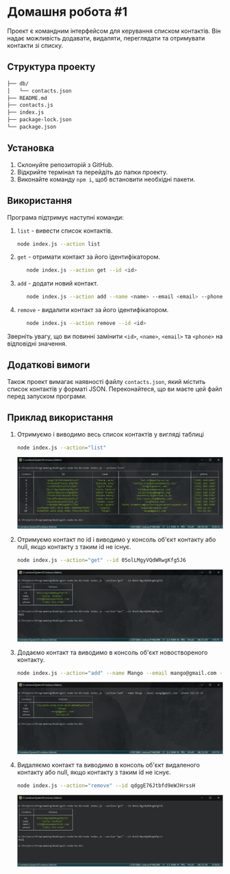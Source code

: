 # Домашня робота #1

Проект є командним інтерфейсом для керування списком контактів. Він надає можливість додавати, видаляти, переглядати та отримувати контакти зі списку.

## Структура проекту

```bash
├── db/
│   └── contacts.json
├── README.md
├── contacts.js
├── index.js
├── package-lock.json
└── package.json
```

## Установка

1. Склонуйте репозиторій з GitHub.
2. Відкрийте термінал та перейдіть до папки проекту.
3. Виконайте команду `npm i`, щоб встановити необхідні пакети.

## Використання

Програма підтримує наступні команди:

1. `list` - вивести список контактів.

   ```bash
   node index.js --action list
   ```

2. `get` - отримати контакт за його ідентифікатором.

   ```bash
      node index.js --action get --id <id>
   ```

3. `add` - додати новий контакт.

   ```bash
      node index.js --action add --name <name> --email <email> --phone <phone>
   ```

4. `remove` - видалити контакт за його ідентифікатором.

   ```bash
      node index.js --action remove --id <id>
   ```

Зверніть увагу, що ви повинні замінити `<id>`, `<name>`, `<email>` та `<phone>` на відповідні значення.

## Додаткові вимоги

Також проект вимагає наявності файлу `contacts.json`, який містить список контактів у форматі JSON. Переконайтеся, що ви маєте цей файл перед запуском програми.

## Приклад використання

1. Отримуємо і виводимо весь список контактів у вигляді таблиці

   ```bash
   node index.js --action="list"
   ```

   ![list](./pictures/list.png)

2. Отримуємо контакт по id і виводимо у консоль об'єкт контакту або null, якщо контакту з таким id не існує.

   ```bash
   node index.js --action="get" --id 05olLMgyVQdWRwgKfg5J6
   ```

   ![list](./pictures/get.png)

3. Додаємо контакт та виводимо в консоль об'єкт новоствореного контакту.

   ```bash
   node index.js --action="add" --name Mango --email mango@gmail.com --phone 322-22-22
   ```

   ![list](./pictures/add.png)


4. Видаляємо контакт та виводимо в консоль об'єкт видаленого контакту або null, якщо контакту з таким id не існує.

   ```bash
   node index.js --action="remove" --id qdggE76Jtbfd9eWJHrssH
   ```

   ![list](./pictures/remove.png)